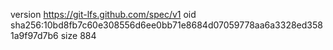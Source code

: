 version https://git-lfs.github.com/spec/v1
oid sha256:10bd8fb7c60e308556d6ee0bb71e8684d07059778aa6a3328ed3581a9f97d7b6
size 884
